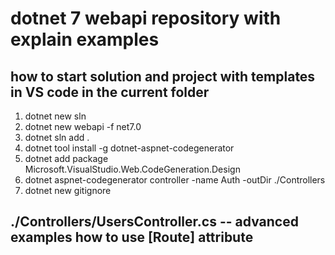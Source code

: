 # dotnet 7 webapi repository with explain examples

## how to start solution and project with templates in VS code in the current folder  

1. dotnet new sln
2. dotnet new webapi -f net7.0
3. dotnet sln add .
4. dotnet tool install -g dotnet-aspnet-codegenerator
5. dotnet add package Microsoft.VisualStudio.Web.CodeGeneration.Design
6. dotnet aspnet-codegenerator  controller -name Auth -outDir ./Controllers  
7. dotnet new gitignore

## ./Controllers/UsersController.cs -- advanced examples how to use [Route] attribute  


